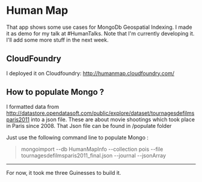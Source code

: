 Human Map
=========

That app shows some use cases for MongoDb Geospatial Indexing. 
I made it as demo for my talk at #HumanTalks.
Note that I'm currently developing it. I'll add some more stuff in the next week.

CloudFoundry
---
I deployed it on Cloudfoundry: http://humanmap.cloudfoundry.com/


How to populate Mongo ?
---

I formatted data from http://datastore.opendatasoft.com/public/explore/dataset/tournagesdefilmsparis2011 into a json file.
These are about movie shootings which took place in Paris since 2008.
That Json file can be found in /populate folder

Just use the following command line to populate Mongo :

> mongoimport --db HumanMapInfo --collection pois --file tournagesdefilmsparis2011_final.json --journal --jsonArray

---

For now, it took me three Guinesses to build it.


